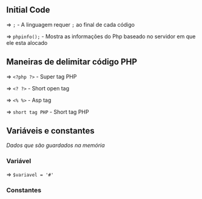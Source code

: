 
## Initial Code

=> `;` - A linguagem requer `;` ao final de cada código

=> `phpinfo();` - Mostra as informações do Php baseado no servidor em que ele esta alocado

## Maneiras de delimitar código PHP

=> `<?php ?>` - Super tag PHP

=> `<? ?>` - Short open tag

=> `<% %>` - Asp tag

=> `short tag PHP` - Short tag PHP


## Variáveis e constantes 
*Dados que são guardados na memória*

### Variável

=> `$variavel = '#'`

### Constantes

